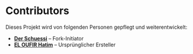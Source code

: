 # Contributors

Dieses Projekt wird von folgenden Personen gepflegt und weiterentwickelt:

- **[Der Schuessi](https://github.com/ChrisSchuessler)** – Fork-Initiator
- **[EL OUFIR Hatim](https://github.com/heloufir)** – Ursprünglicher Ersteller
